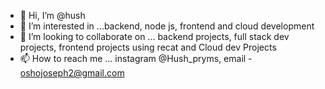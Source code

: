 - 👋 Hi, I’m @hush
- 👀 I’m interested in ...backend, node js, frontend and cloud development 
- 💞️ I’m looking to collaborate on ... backend projects, full stack dev projects, frontend projects using recat and Cloud dev Projects
- 📫 How to reach me ... instagram @Hush_pryms, email - oshojoseph2@gmail.com


